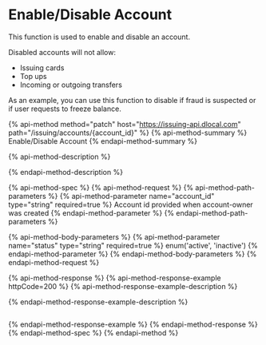# Enable/Disable Account

This function is used to enable and disable an account. 

Disabled accounts will not allow:

* Issuing cards
* Top ups
* Incoming or outgoing transfers

As an example, you can use this function to disable if fraud is suspected or if user requests to freeze balance.

{% api-method method="patch" host="https://issuing-api.dlocal.com" path="/issuing/accounts/{account\_id}" %}
{% api-method-summary %}
Enable/Disable Account
{% endapi-method-summary %}

{% api-method-description %}

{% endapi-method-description %}

{% api-method-spec %}
{% api-method-request %}
{% api-method-path-parameters %}
{% api-method-parameter name="account\_id" type="string" required=true %}
Account id provided when account-owner was created
{% endapi-method-parameter %}
{% endapi-method-path-parameters %}

{% api-method-body-parameters %}
{% api-method-parameter name="status" type="string" required=true %}
enum\('active', 'inactive'\)
{% endapi-method-parameter %}
{% endapi-method-body-parameters %}
{% endapi-method-request %}

{% api-method-response %}
{% api-method-response-example httpCode=200 %}
{% api-method-response-example-description %}

{% endapi-method-response-example-description %}

```

```
{% endapi-method-response-example %}
{% endapi-method-response %}
{% endapi-method-spec %}
{% endapi-method %}

